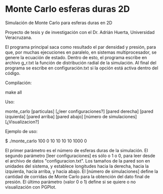 # Monte Carlo esferas duras 2D

Simulación de Monte Carlo para esferas duras en 2D

Proyecto de tesis y de investigación con el Dr. Adrián Huerta, Universidad Veracruzana.

El programa principal saca como resultado el par densidad y presión, para que, por muchas ejecuciones en paralelo, en sistemas multiprocesador, se genere la ecuación de estado. Dentro de esto, el programa escribe en archivo g_r.txt la función de distribución radial de la simulación. Al final del programa se escribe en configuración.txt si la opción está activa dentro del código.

Compilación:

make all

Uso:

monte_carlo [particulas] [¿leer configuraciones?] [pared derecha] [pared  izquierda] [pared arriba] [pared abajo] [número de simulaciones] [¿Visualizacion?]

Ejemplo de uso:

$ ./monte_carlo 100 0 10 10 10 10 1000 0

El primer parámetro es el número de esferas duras de la simulación. El segundo parámetro [leer configuraciones] es sólo o 1 o 0, para leer desde el archivo de datos "configuracion.txt". Los tamaños de la pared son en unidades del sistema, y establece longitudes hacia la derecha, hacia la izquierda, hacia arriba, y hacia abajo. El [número de simulaciones] define la cantidad de corridas de Monte Carlo para la obtención del dato final de presión. El último parámetro (valor 0 o 1) define si se quiere o no visualización con PGPlot.


